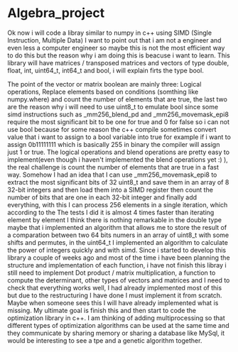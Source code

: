 # Algebra_project
Ok now i will code a libray similar to numpy in c++ using SIMD (Single Instruction, Multiple Data) 
I want to point out that i am not a engineer and even less a computer engineer so maybe this is not the most efficient way to do this but 
the reason why i am doing this is beacuse i want to learn. 
This library will have matrices / transposed matrices and vectors of type double, float, int, uint64_t, int64_t and bool, i will explain firts the type bool.

The point of the vector or matrix boolean are mainly three: Logical operations, 
Replace elements based on conditions (somthing like numpy.where) and count the number of elements that are true, 
the last two are the reason why i will need to use uint8_t to emulate bool since some simd instructions such as _mm256_blend_pd and _mm256_movemask_epi8 
require the most significant bit to be one for true and 0 for false so 
i can not use bool because for some reason the c++ compile sometimes convert value that i want to assign to a bool variable into true for example 
if i want to assign 0b11111111 which is basically 255 in binary the compiler will assign just 1 or true.
The logical operations and blend operations are pretty easy to implement(even though i haven't implemented the blend operations yet :) ), 
the real challenge is count the number of elements that are true in a fast way. 
Somehow I had an idea that I can use _mm256_movemask_epi8 to extract the most significant bits of 32 uint8_t and save them in an array of 8 32-bit integers and then 
load them into a SIMD register then count the number of bits that are one in each 32-bit integer and finally add everything, with this
I can process 256 elements in a single iteration, which according to the The tests I did it is almost 4 times faster than iterating element by element
I think there is nothing remarkable in the double type maybe that i implemented an algorithm that allows me to store the result of a comparation between 
two 64 bits numers in an array of uint8_t with some shifts and permutes, 
in the uint64_t I implemented an algorithm to calculate the power of integers quickly and with simd.
Since i started to develop this library a couple of weeks ago and most of the time i have been planning the structure and implementation of each function, 
i have not finish this libray i still need to implement Dot product / matrix multiplication, 
a function to compute the determinant, other types of vectors and matrices and I need to check that everything works well, 
I had already implemented most of this but due to the restructuring I have done I must implement it from scratch.
Maybe when someone sees this I will have already implemented what is missing.
My ultimate goal is finish this and then start to code the optimization library in c++.
I am thinking of adding multiprocessing so that different types of optimization algorithms can be used at the same time 
and they communicate by sharing memory or sharing a database like MySql, it would be interesting to see a tpe and a genetic algorithm together.
